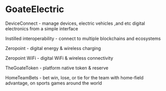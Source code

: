 # GoateElectric

DeviceConnect - manage devices, electric vehicles ,and etc digital electronics from a simple interface

Instilled interoperability - connect to multiple blockchains and ecosystems

Zeropoint - digital energy & wireless charging

Zeropoint WiFi - digital WiFi & wireless connectivity

TheGoateToken - platform native token & reserve

HomeTeamBets - bet win, lose, or tie for the team with home-field advantage, on sports games around the world